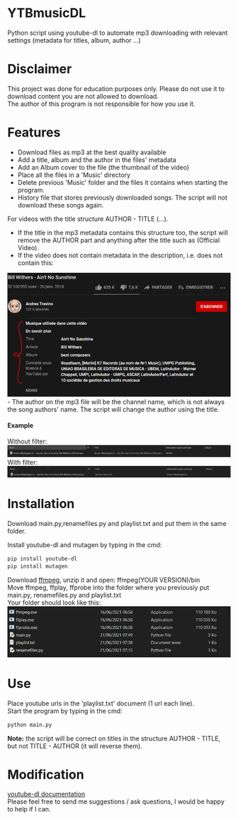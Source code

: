 # YTBmusicDL
Python script using youtube-dl to automate mp3 downloading with relevant settings (metadata for titles, album, author ...)

# Disclaimer
This project was done for education purposes only. Please do not use it to download content you are not allowed to download.  
The author of this program is not responsible for how you use it.

# Features
- Download files as mp3 at the best quality available
- Add a title, album and the author in the files' metadata  
- Add an Album cover to the file (the thumbnail of the video) 
- Place all the files in a 'Music' directory  
- Delete previous 'Music' folder and the files it contains when starting the program.
- History file that stores previously downloaded songs. The script will not download these songs again.  

For videos with the title structure AUTHOR - TITLE (...). 
- If the title in the mp3 metadata contains this structure too, the script will remove the AUTHOR part and anything after the title such as (Official Video).
- If the video does not contain metadata in the description, i.e. does not contain this:
<img src="images/metadata.PNG">
- The author on the mp3 file will be the channel name, which is not always the song authors' name. The script will change the author using the title.  

#### Example
Without filter:
<img src="images/beforefilter.PNG">
With filter:
<img src="images/afterfilter.PNG">

# Installation
Download main.py,renamefiles.py and playlist.txt and put them in the same folder.  

 Install youtube-dl and mutagen by typing in the cmd:
 ```sh
 pip install youtube-dl  
 pip install mutagen
```
 
 Download [ffmpeg](https://www.gyan.dev/ffmpeg/builds/), unzip it and open: ffmpeg(YOUR VERSION)/bin  
 Move ffmpeg, ffplay, ffprobe into the folder where you previously put main.py, renamefiles.py and playlist.txt  
 Your folder should look like this:  
 <img src="images/folder.PNG">

# Use
Place youtube urls in the 'playlist.txt' document (1 url each line).  
Start the program by typing in the cmd:
``` sh
python main.py
```   

**Note:** the script will be correct on titles in the structure AUTHOR - TITLE, but not TITLE - AUTHOR (it will reverse them).

# Modification
[youtube-dl documentation](https://github.com/ytdl-org/youtube-dl/blob/master/README.md#developer-instructions)  
Please feel free to send me suggestions / ask questions, I would be happy to help if I can.
